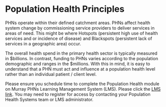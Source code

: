 # Population Health Principles

PHNs operate within their defined catchment areas. PHNs affect health system change by commissioning service providers to deliver services in areas of need. This might be where Hotspots (persistent high use of health services and or incidence of disease) and Blackspots (persistent lack of services in a geographic area) occur.

The overall health spend in the primary health sector is typically measured in $billions. In contrast, funding to PHNs varies according to the population demographic and ranges in the $millions. With this in mind, it is easy to understand that a PHN must act and influence at a population health level rather than an individual patient / client level.

Please ensure you schedule time to complete the Population Health module on Murray PHNs Learning Management System (LMS).  Please click the [LMS link](https://murrayphn.myjoomlalms.com/). You may need to register for access by contacting your Population Health Systems team or LMS administrator.  
